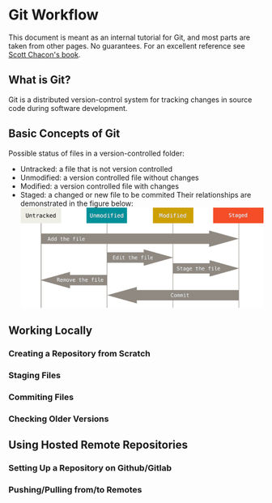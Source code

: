 # Git Workflow

This document is meant as an internal tutorial for Git, and most parts are taken
from other pages. No guarantees. For an excellent reference see [Scott Chacon's book](https://git-scm.com/book/en/v2).

## What is Git?
Git is a distributed version-control system for tracking changes in source code during software development.

## Basic Concepts of Git
Possible status of files in a version-controlled folder:
- Untracked: a file that is not version controlled
- Unmodified: a version controlled file without changes
- Modified: a version controlled file with changes
- Staged: a changed or new file to be commited
Their relationships are demonstrated in the figure below: ![LifeCycle](lifecycle.png)

## Working Locally

### Creating a Repository from Scratch

### Staging Files

### Commiting Files

### Checking Older Versions

### 

## Using Hosted Remote Repositories

### Setting Up a Repository on Github/Gitlab

### Pushing/Pulling from/to Remotes
